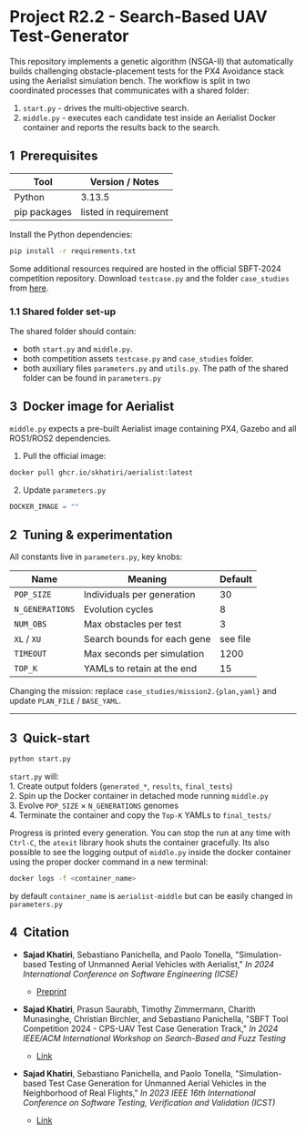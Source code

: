 # Project R2.2 - Search‑Based UAV Test‑Generator

This repository implements a genetic algorithm (NSGA-II) that automatically builds challenging obstacle-placement tests for the PX4 Avoidance stack using the Aerialist simulation bench.
The workflow is split in two coordinated processes that communicates with a shared folder:

1. `start.py` - drives the multi‑objective search.
2. `middle.py` - executes each candidate test inside an Aerialist Docker container and reports the results back to the search.

## 1  Prerequisites

| Tool         | Version / Notes       |
| ------------ | --------------------- |
| Python       | 3.13.5                |
| pip packages | listed in requirement |

Install the Python dependencies:

```bash
pip install -r requirements.txt
```


Some additional resources required are hosted in the official SBFT‑2024 competition repository. Download `testcase.py` and the folder `case_studies` from [here](https://github.com/skhatiri/UAV-Testing-Competition/tree/master/snippets).

### 1.1 Shared folder set-up
The shared folder should contain:
- both `start.py` and `middle.py`.
- both competition assets `testcase.py` and `case_studies` folder.
- both auxiliary files `parameters.py` and `utils.py`. 
The path of the shared folder can be found in `parameters.py`
## 3  Docker image for Aerialist

`middle.py` expects a pre-built Aerialist image containing PX4, Gazebo and all ROS1/ROS2 dependencies.

1. Pull the official image:
```bash
docker pull ghcr.io/skhatiri/aerialist:latest
```
    
2. Update `parameters.py`
    
```python
DOCKER_IMAGE = ""
```

## 2  Tuning & experimentation

All constants live in `parameters.py`, key knobs:

| Name            | Meaning                     | Default  |
| --------------- | --------------------------- | -------- |
| `POP_SIZE`      | Individuals per generation  | 30       |
| `N_GENERATIONS` | Evolution cycles            | 8        |
| `NUM_OBS`       | Max obstacles per test      | 3        |
| `XL` / `XU`     | Search bounds for each gene | see file |
| `TIMEOUT`       | Max seconds per simulation  | 1200     |
| `TOP_K`         | YAMLs to retain at the end  | 15       |

Changing the mission: replace `case_studies/mission2.{plan,yaml}` and update `PLAN_FILE` / `BASE_YAML`.

---

## 3  Quick‑start

```bash
python start.py
```

`start.py` will:  
1. Create output folders (`generated_*`, `results`, `final_tests`)  
2. Spin up the Docker container in detached mode running `middle.py`  
3. Evolve `POP_SIZE` × `N_GENERATIONS` genomes  
4. Terminate the container and copy the `Top‑K` YAMLs to `final_tests/`

Progress is printed every generation. You can stop the run at any time with `Ctrl‑C`, the `atexit` library hook shuts the container gracefully. Its also possible to see the logging output of `middle.py` inside the docker container using the proper docker command in a new terminal:
```bash
docker logs -f <container_name>
```
by default `container_name` is `aerialist-middle` but can be easily changed in `parameters.py` 


## 4  Citation

- **Sajad Khatiri**, Sebastiano Panichella, and Paolo Tonella, "Simulation-based Testing of Unmanned Aerial Vehicles with Aerialist," *In 2024 International Conference on Software Engineering (ICSE)*
  - [Preprint](https://skhatiri.ir/papers/aerialist.pdf)

- **Sajad Khatiri**, Prasun Saurabh, Timothy Zimmermann, Charith Munasinghe, Christian Birchler, and Sebastiano Panichella, "SBFT Tool Competition 2024 - CPS-UAV Test Case Generation Track," *In 2024 IEEE/ACM International Workshop on Search-Based and Fuzz Testing*
  - [Link](https://github.com/skhatiri/UAV-Testing-Competition/blob/master/reports/UAV_Competition_SBFT_2024.pdf)

- **Sajad Khatiri**, Sebastiano Panichella, and Paolo Tonella, "Simulation-based Test Case Generation for Unmanned Aerial Vehicles in the Neighborhood of Real Flights," *In 2023 IEEE 16th International Conference on Software Testing, Verification and Validation (ICST)*
  - [Link](https://ieeexplore.ieee.org/document/10132225)
